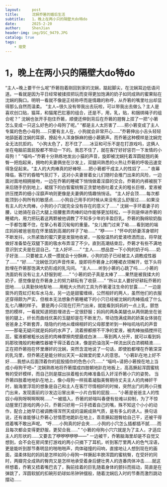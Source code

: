 ```yaml
---
layout:     post
title:      沈娴乔箬的婚后生活
subtitle:   1，晚上在两小只的隔壁大do特do
date:       2025-2-20
author:     ShenJian
header-img: img/DSC_9479.JPG
catalog: true
tags:                              
    - 煌雯
---
```

# 1，晚上在两小只的隔壁大do特do

“主人~晚上要干什么呢”乔箬抱着刚回到家的沈娴，踮起脚尖，在沈娴耳边低语问道。一看就是因为平日经常被揉捏把玩而变得更加饱满的奶子如同成熟的蜜果贴在沈娴的胸口。明明一看就不像是正经称呼而是情趣的称呼，从乔箬的嘴里吐出却显得那么自然而温柔。
“主人~很久没有带我出去玩啦，可以带我出去做么？主人是喜欢创口贴，猫耳，和猫尾巴肛塞的组合，还是不，用，乳，贴，和捆绑绳子的组合呢？”
沈娴也张开手抱住乔箬，顺便还伸到背后在乔箬的翘臀上捏了一把“小箬怎么变成一只这么好色的小母狗了呢。”
“都是主人太厉害了……把小箬变成了主人专属的色色小母狗……只要有主人在，小狗就会非常开心……”乔箬伸出小舌头轻轻地舔舐着沈娴的耳廓，撩起令人浑身酥麻的细小簌簌声。而乔箬这种模样是沈娴完全无法抗拒的。
“小狗太色了，忍不住了……冰豆和可乐不是在打游戏吗，这俩人坐在电脑前面屁股都不带动一下的。我忍不住了，就在客厅好好惩罚一下发情的小母狗！”
“喵呜~”乔箬十分熟练地发出小猫的声音，旋即被沈娴托着浑圆挺翘的美臀一把抱起来，拥吻的夫妻俩坐在沙发上，双腿间熟悉的火热让乔箬的呼吸迅速变得急促起来。“主人的大肉棒真的好棒呀……把小箬都干成主人的性奴了……”
夜幕降临，客厅的昏暗气氛灯下，这对小夫妻冒着女儿们随时会推门出来的风险，一边面对面地相拥接吻，一边在乔箬的睡裙下悄悄做着淫靡的交合。乔箬的内裤被脱下来后随手扔到地上，裙摆下的白皙蜜桃臀正贪婪地吞吐着丈夫的粗长巨根，爱液被挤压搅弄的细小淫靡声响则更像是夫妻俩的情趣悄悄话。
“主人好会顶……每次都能顶到小狗所有的敏感点……小狗自己用手的时候从来没有这么舒服过……如果没有主人的大肉棒，小狗的小穴就完全没有存在的意义了……”
沈娴一手环着妻子的腰，让她骑在自己大腿上扭腰套弄肉棒的动作能够更加轻松，一手则是伸进乔箬的睡裙内，用力把玩着这两颗被他调教了不知多少年的丰盈巨乳。乔箬的胸绵软奶脂一手都包覆不住，在掌心有着沉甸甸的重量。“女儿推门过来了呦……看到她的端庄妈妈被爸爸抱在怀里插到高潮的样子了呦……”
“咿——！”怀中的娇妻浑身顿时不断发抖，火热紧致的蜜穴更是发狠地收紧，一股股温热的爱液喷洒而出，将早就做好准备垫在双腿下面的吸水布弄湿了不少。直到高潮结束后，乔箬才有些不满地意识到丈夫是在逗自己，“主人好坏……”
“主人……想品尝一下小狗的奶子吗……奶子好涨……只要被主人摸一摸就会十分酥麻，小狗的奶子已经被主人调教成性器了……”
“好……”沈娴低沉的声音传来，旋即将乔箬身上的睡裙衣领解开，低下头将脸埋在乔箬那饱满大奶形成的乳沟间。
“主人……听到小箬的心跳了吗……小箬的洗面奶有没有让主人舒服到呢……”
“小箬的奶子真是太棒了……果然是被我揉大的奶子，感觉像是在乔箬身上的努力耕耘有了收获……”
“所以主人要好好耕耘乔箬的田地……认真勤快地犁地……用粗大火热的工具为乔箬灌注生命的甘露……”
一边是窗外的霓虹灯和车水马龙，另一边是甜蜜缠绵，公然相奸的两人，虽然他们的衣服还穿得颇为严实，但根本无法想象乔箬睡裙下的小穴已经被沈娴的肉棒插成了什么乱七八糟的样子。
要是两小只现在打开门出来，就能看到妈妈的一点上乳，颤悠悠的模样，一看就知道把脸埋进去一定很舒服；妈妈的两条美腿也从两侧跪坐在爸爸的腿上，纤长而曲线优美的玉腿却是在不断发力，带动饱满成熟的娇美女体骑在爸爸身上不断套弄，隐隐约约地从缠绵相奸的父母那里听到一种咕叽咕叽的声音——那毫无疑问就是妈妈的水声了，流着擦都擦不干净的爱液，被肉棒抽插搅拌花蕊，蜜液都被粗长凶恶的肉棒摩擦肉壁磨成白沫……等到两人分开，就可以看到妈妈那玫瑰般的粉嫩性器被干得泛着白沫，像是奶油泡芙一样流出灰白浓稠精液……
正在把乔箬抱在怀里爆奸的沈娴，突然含混地说了一句话，即使脸都埋在乔箬深深的乳沟里，但乔箬还是能分辨出天天一起做爱的爱人的意思。
“小箬趴在地上好不好……我想从后面顶着你的屁股插你的色色小穴……”
“喵呜~请把小箬按在地上当成小母狗干吧~”
沈娴熟练地将乔箬摆成四肢朝地趴在地板上，高高撅起浑圆蜜桃臀的受奸模样，而自己则是摆出扶着粗长肉棒准备后入奸淫乔箬小穴的姿势。
当乔箬四肢着地地趴在地上，像小母狗一样摇着凝脂美臀期待丈夫主人的肉棒奸干时，脑海里浮现的想象是自己和主人在客厅尽情相奸的时候，突然出门的两小只推门出来，发现面前的沙发边沿冒出来一小片白皙的屁股……
“小箬是爸爸主人的性奴小母狗呀啊啊啊啊……”一被插入，乔箬的娇喘叫春便有些难以抑制，为了不惊动屋里打游戏的两小只，乔箬只好用一只手捂着自己的嘴，殊不知这个小小的动作，配合上她早已被调教得浑然天成的温婉成熟气质，是有多么的诱人。换句话说，还有谁能够让乔箬心甘情愿地跪趴在地上，乖乖撅起翘臀给自己干，还被干得捂着嘴不敢出声呢。
“呼……小狗真的好会夹……小狗的小穴怎么插都插不腻……而且每次都会变得更舒服，更契合我……”
“小箬的母狗小穴穴就是为了主人，才适应主人的形状的……又要去了咿咿咿咿咿——”
一边被干，乔箬脑海里却是不自觉又想到，会不会在房间里打游戏的两小只摘下了耳机，听到客厅里两人的色气淫语，更是能听到那节奏明显的啪啪啪声，肉体碰撞的闷响，直接地让人想到现在的画面，温柔体贴的妈妈是怎样如同小母狗一样撅起丰腴浑圆的蜜桃臀，在受奸的同时，两瓣完全成熟的臀肉又是怎样地承受着身后健壮男人的连番肉体冲击……就这样想着，乔箬又捂着嘴巴去了，胸前挂着的巨乳随着身体的颤抖而摇动，简直是在弹跳了，浑圆软腻的扣碗形奶球如吊钟钟摆般，随着沈娴后入时的节奏而激烈跳动摆动……
